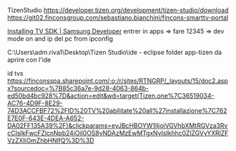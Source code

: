 TizenStudio https://developer.tizen.org/development/tizen-studio/download
https://git02.finconsgroup.com/sebastiano.bianchini/fincons-smarttv-portal

[Installing TV SDK | Samsung Developer](https://developer.samsung.com/smarttv/develop/getting-started/setting-up-sdk/installing-tv-sdk.html "https://developer.samsung.com/smarttv/develop/getting-started/setting-up-sdk/installing-tv-sdk.html")
entrer in apps => fare 12345 => dev mode on and ip del pc from ipconfig

C:\Users\adm.riva1\Desktop\Tizen Studio\ide - eclipse
folder app-tizen da aprire con l'ide

id tvs
https://finconsspa.sharepoint.com/:o:/r/sites/RTNGRP/_layouts/15/doc2.aspx?sourcedoc=%7B85c36a7e-9d28-4063-864b-ed50bd4bc928%7D&action=edit&wd=target(Tizen.one%7C36519034-AC76-4D9F-8E29-74D3ACCFBF72%2FID%20TV%20abilitate%20all%27installazione%7C762E7E0F-643E-4DEA-A652-DA02FF135A39%2F)&clickparams=eyJBcHBOYW1lIjoiVGVhbXMtRGVza3RvcCIsIkFwcFZlcnNpb24iOiI0OS8yNDAzMzEwMTgxNyIsIkhhc0ZlZGVyYXRlZFVzZXIiOmZhbHNlfQ%3D%3D
